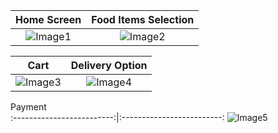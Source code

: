 Home Screen             |  Food Items Selection
:-------------------------:|:-------------------------:
![Image1](https://github.com/user-attachments/assets/8c415b2e-52b1-4899-91fa-65d2df5b0093)  |  ![Image2](https://github.com/user-attachments/assets/d789bce1-f15a-4725-81bb-4da27f532b46)

Cart             |  Delivery Option
:-------------------------:|:-------------------------:
![Image3](https://github.com/user-attachments/assets/7a188660-b4bb-4b75-971e-9eb7382d7484)  |  ![Image4](https://github.com/user-attachments/assets/57f4ca15-b279-49ca-bbb1-199dde49e40f)


Payment  
:-------------------------:|:-------------------------:
![Image5](https://github.com/user-attachments/assets/9a2e46e2-1054-4437-85e6-aaa3baae0c10)











